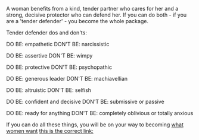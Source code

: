 A woman benefits from a kind, tender partner who cares for her and a strong, decisive protector who can defend her.
If you can do both - if you are a 'tender defender' - you become the whole package. 

Tender defender dos and don'ts:

DO BE: empathetic
DON'T BE: narcissistic

DO BE: assertive
DON'T BE: wimpy

DO BE: protective
DON'T BE: psychopathic

DO BE: generous leader
DON'T BE: machiavellian

DO BE: altruistic
DON'T BE: selfish

DO BE: confident and decisive
DON'T BE: submissive or passive

DO BE: ready for anything
DON'T BE: completely oblivious or totally anxious

If you can do all these things, you will be on your way to becoming 
[what women want](http://google.com)
[this is the correct link:](http://www.goodreads.com/book/show/24396873-mate)